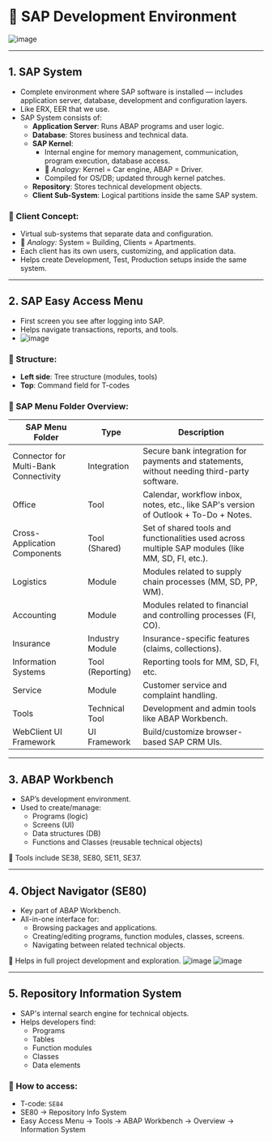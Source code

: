 
# 📘 SAP Development Environment
![image](https://github.com/user-attachments/assets/d07fddaa-cbec-45e0-a821-18158a4b191d)

---

## 1. SAP System

- Complete environment where SAP software is installed — includes application server, database, development and configuration layers.
- Like ERX, EER that we use.
- SAP System consists of:
  - **Application Server**: Runs ABAP programs and user logic.
  - **Database**: Stores business and technical data.
  - **SAP Kernel**: 
    - Internal engine for memory management, communication, program execution, database access.
    - 📌 *Analogy:* Kernel = Car engine, ABAP = Driver.
    - Compiled for OS/DB; updated through kernel patches.
  - **Repository**: Stores technical development objects.
  - **Client Sub-System**: Logical partitions inside the same SAP system.

### 🔹 Client Concept:
- Virtual sub-systems that separate data and configuration.
- 📌 *Analogy:* System = Building, Clients = Apartments.
- Each client has its own users, customizing, and application data.
- Helps create Development, Test, Production setups inside the same system.

---

## 2. SAP Easy Access Menu

- First screen you see after logging into SAP.
- Helps navigate transactions, reports, and tools.
- ![image](https://github.com/user-attachments/assets/aa28c79e-6af0-4903-8c04-c93298cfc184)


### 🔹 Structure:
- **Left side**: Tree structure (modules, tools)
- **Top**: Command field for T-codes

### 🔹 SAP Menu Folder Overview:

| SAP Menu Folder                     | Type              | Description                                                                           |
|------------------------------------|-------------------|---------------------------------------------------------------------------------------|
| Connector for Multi-Bank Connectivity | Integration       | Secure bank integration for payments and statements, without needing third-party software. |
| Office                             | Tool              | Calendar, workflow inbox, notes, etc., like SAP's version of Outlook + To-Do + Notes. |
| Cross-Application Components       | Tool (Shared)     | Set of shared tools and functionalities used across multiple SAP modules (like MM, SD, FI, etc.). |
| Logistics                          | Module            | Modules related to supply chain processes (MM, SD, PP, WM).                          |
| Accounting                         | Module            | Modules related to financial and controlling processes (FI, CO).                     |
| Insurance                          | Industry Module   | Insurance-specific features (claims, collections).                                   |
| Information Systems                | Tool (Reporting)  | Reporting tools for MM, SD, FI, etc.                                                 |
| Service                            | Module            | Customer service and complaint handling.                                             |
| Tools                              | Technical Tool    | Development and admin tools like ABAP Workbench.                                     |
| WebClient UI Framework             | UI Framework      | Build/customize browser-based SAP CRM UIs.                                           |

---

## 3. ABAP Workbench

- SAP’s development environment.
- Used to create/manage:
  - Programs (logic)
  - Screens (UI)
  - Data structures (DB)
  - Functions and Classes (reusable technical objects)

📌 Tools include SE38, SE80, SE11, SE37.

---

## 4. Object Navigator (SE80)

- Key part of ABAP Workbench.
- All-in-one interface for:
  - Browsing packages and applications.
  - Creating/editing programs, function modules, classes, screens.
  - Navigating between related technical objects.

📌 Helps in full project development and exploration.
    ![image](https://github.com/user-attachments/assets/10f26ae2-02e3-4e37-8cd2-57b60a69d7f7)
    ![image](https://github.com/user-attachments/assets/5441aba9-f87e-4b25-a4b4-2c34d57d8ea3)

---

## 5. Repository Information System

- SAP's internal search engine for technical objects.
- Helps developers find:
  - Programs
  - Tables
  - Function modules
  - Classes
  - Data elements

### 🔹 How to access:
- T-code: `SE84`
- SE80 → Repository Info System
- Easy Access Menu → Tools → ABAP Workbench → Overview → Information System
